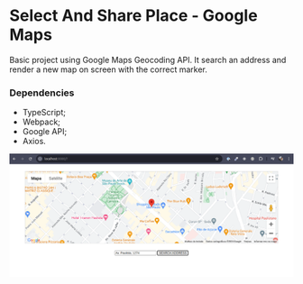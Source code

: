 # Select And Share Place - Google Maps

Basic project using Google Maps Geocoding API. It search an address and render a new map on screen with the correct marker.

### Dependencies
* TypeScript;
* Webpack;
* Google API;
* Axios.


<img src="./public/SelectAndShare.png">
